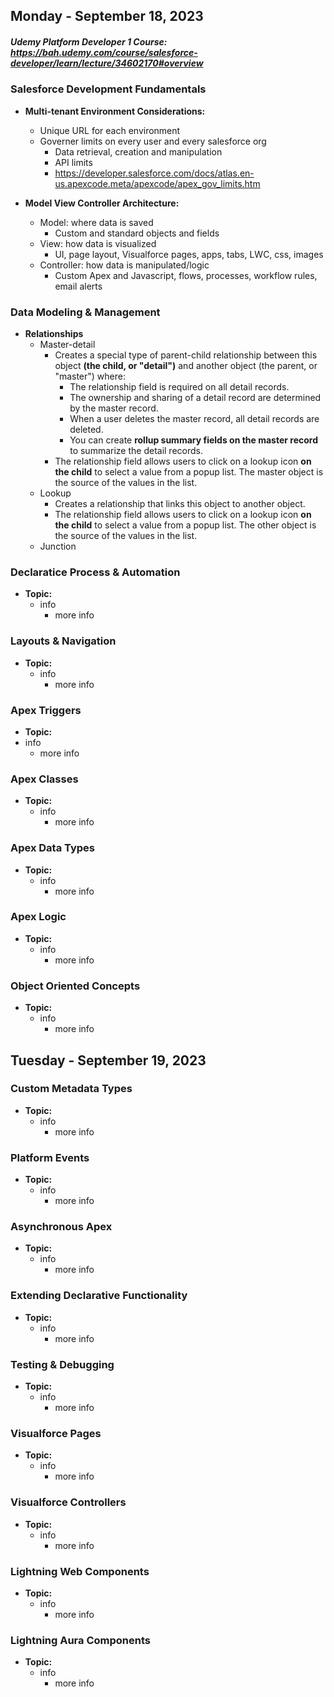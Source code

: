 ## Monday - September 18, 2023

##### Udemy Platform Developer 1 Course: https://bah.udemy.com/course/salesforce-developer/learn/lecture/34602170#overview

### Salesforce Development Fundamentals
- **Multi-tenant Environment Considerations:**
  - Unique URL for each environment
  - Governer limits on every user and every salesforce org
      - Data retrieval, creation and manipulation
      - API limits
      - https://developer.salesforce.com/docs/atlas.en-us.apexcode.meta/apexcode/apex_gov_limits.htm

- **Model View Controller Architecture:**
  - Model: where data is saved
      - Custom and standard objects and fields
  - View: how data is visualized
      - UI, page layout, Visualforce pages, apps, tabs, LWC, css, images
  - Controller: how data is manipulated/logic
      - Custom Apex and Javascript, flows, processes, workflow rules, email alerts

### Data Modeling & Management
- **Relationships**
  - Master-detail
    - Creates a special type of parent-child relationship between this object **(the child, or "detail")** and another object (the parent, or "master") where:
      - The relationship field is required on all detail records.
      - The ownership and sharing of a detail record are determined by the master record.
      - When a user deletes the master record, all detail records are deleted.
      - You can create **rollup summary fields on the master record** to summarize the detail records.
    - The relationship field allows users to click on a lookup icon **on the child** to select a value from a popup list. The master object is the source of the values in the list.
  - Lookup
    - Creates a relationship that links this object to another object.
    - The relationship field allows users to click on a lookup icon **on the child** to select a value from a popup list. The other object is the source of the values in the list.  
  - Junction

### Declaratice Process & Automation
- **Topic:**
  - info
    - more info
 
### Layouts & Navigation
- **Topic:**
  - info
    - more info
    
### Apex Triggers
- **Topic:**
- info
  - more info
    
### Apex Classes
- **Topic:**
  - info
    - more info
    
### Apex Data Types
- **Topic:**
  - info
    - more info
    
### Apex Logic
- **Topic:**
  - info
    - more info
    
### Object Oriented Concepts
- **Topic:**
  - info
    - more info
 
## Tuesday - September 19, 2023
    
### Custom Metadata Types
- **Topic:**
  - info
    - more info
    
### Platform Events
- **Topic:**
  - info
    - more info
    
### Asynchronous Apex
- **Topic:**
  - info
    - more info
    
### Extending Declarative Functionality
- **Topic:**
  - info
    - more info
    
### Testing & Debugging
- **Topic:**
  - info
    - more info
    
### Visualforce Pages
- **Topic:**
  - info
    - more info
    
### Visualforce Controllers
- **Topic:**
  - info
    - more info
    
### Lightning Web Components
- **Topic:**
  - info
    - more info
    
### Lightning Aura Components
- **Topic:**
  - info
    - more info
